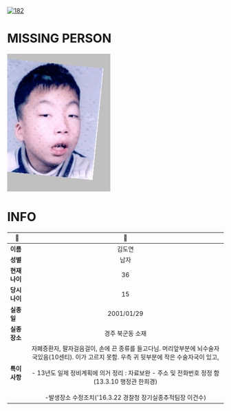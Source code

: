 [![182](https://img.shields.io/badge/%EC%8B%A4%EC%A2%85%EC%8B%A0%EA%B3%A0%EB%8A%94%20%EA%B5%AD%EB%B2%88%EC%97%86%EC%9D%B4-182-blue)](http://safe182.go.kr/index.do)

# MISSING PERSON

<img src="./missing_person.jpg">

# INFO

|🔑|💎|
|--|:--:|
|**이름**|김도연|
|**성별**|남자|
|**현재 나이**|36|
|**당시 나이**|15|
|**실종일**|2001/01/29|
|**실종 장소**|경주 북군동 소재 |
|**특이사항**|자폐증환자, 팔자걸음걸이, 손에 끈 종류를 들고다님. 머리앞부분에 뇌수술자국있음(10센티). 이가 고르지 못함. 우측 귀 뒷부분에 작은 수술자국이 있고,</br></br>- 13년도 일제 정비계획에 의거 정리 : 자료보완 - 주소 및 전화번호 정정 함</br>   (13.3.10 행정관 한희경)</br></br>-발생장소 수정조치('16.3.22 경찰청 장기실종추적팀장 이건수)|
